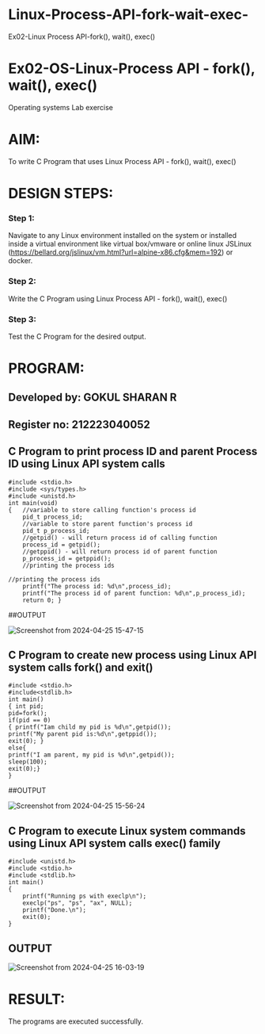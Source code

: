 # Linux-Process-API-fork-wait-exec-
Ex02-Linux Process API-fork(), wait(), exec()
# Ex02-OS-Linux-Process API - fork(), wait(), exec()
Operating systems Lab exercise


# AIM:
To write C Program that uses Linux Process API - fork(), wait(), exec()

# DESIGN STEPS:

### Step 1:

Navigate to any Linux environment installed on the system or installed inside a virtual environment like virtual box/vmware or online linux JSLinux (https://bellard.org/jslinux/vm.html?url=alpine-x86.cfg&mem=192) or docker.

### Step 2:

Write the C Program using Linux Process API - fork(), wait(), exec()

### Step 3:

Test the C Program for the desired output. 

# PROGRAM:
## Developed by: GOKUL SHARAN R
## Register no: 212223040052
## C Program to print process ID and parent Process ID using Linux API system calls


```
#include <stdio.h>
#include <sys/types.h>
#include <unistd.h>
int main(void)
{	//variable to store calling function's process id
	pid_t process_id;
	//variable to store parent function's process id
	pid_t p_process_id;
	//getpid() - will return process id of calling function
	process_id = getpid();
	//getppid() - will return process id of parent function
	p_process_id = getppid();
	//printing the process ids

//printing the process ids
	printf("The process id: %d\n",process_id);
	printf("The process id of parent function: %d\n",p_process_id);
	return 0; }
```












##OUTPUT





![Screenshot from 2024-04-25 15-47-15](https://github.com/Aaron-I/Linux-Process-API-fork-wait-exec/assets/139863034/1dc40bf2-ec80-40a9-b5e8-77240bc47982)









## C Program to create new process using Linux API system calls fork() and exit()

```
#include <stdio.h>
#include<stdlib.h>
int main()
{ int pid; 
pid=fork(); 
if(pid == 0) 
{ printf("Iam child my pid is %d\n",getpid()); 
printf("My parent pid is:%d\n",getppid()); 
exit(0); } 
else{ 
printf("I am parent, my pid is %d\n",getpid()); 
sleep(100); 
exit(0);} 
}
```









##OUTPUT






![Screenshot from 2024-04-25 15-56-24](https://github.com/Aaron-I/Linux-Process-API-fork-wait-exec/assets/139863034/54183136-0e0f-4462-99c5-c89d790770e2)


## C Program to execute Linux system commands using Linux API system calls exec() family

```
#include <unistd.h>
#include <stdio.h>
#include <stdlib.h>
int main()
{
	printf("Running ps with execlp\n");
	execlp("ps", "ps", "ax", NULL);
	printf("Done.\n");
	exit(0);
}
```


## OUTPUT


![Screenshot from 2024-04-25 16-03-19](https://github.com/Aaron-I/Linux-Process-API-fork-wait-exec/assets/139863034/f2267de0-50d9-48a0-814e-5d5ff8175b1d)




# RESULT:
The programs are executed successfully.
